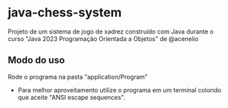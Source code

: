 # java-chess-system
Projeto de um sistema de jogo de xadrez construído com Java durante o curso "Java 2023 Programação Orientada a Objetos" de @acenelio

## Modo do uso
Rode o programa na pasta "application/Program"
- Para melhor aproveitamento utilize o programa em um terminal colorido que aceite "ANSI escape sequences".
